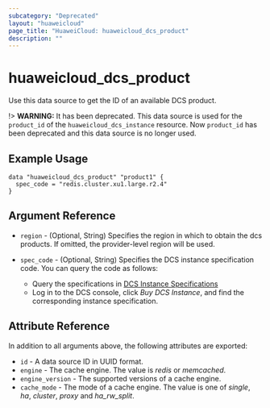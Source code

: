 ```yaml
---
subcategory: "Deprecated"
layout: "huaweicloud"
page_title: "HuaweiCloud: huaweicloud_dcs_product"
description: ""
---
```


# huaweicloud_dcs_product

Use this data source to get the ID of an available DCS product.

!> **WARNING:** It has been deprecated. This data source is used for the `product_id` of the
`huaweicloud_dcs_instance` resource. Now `product_id` has been deprecated and this data source is no longer used.

## Example Usage

```hcl
data "huaweicloud_dcs_product" "product1" {
  spec_code = "redis.cluster.xu1.large.r2.4"
}
```

## Argument Reference

* `region` - (Optional, String) Specifies the region in which to obtain the dcs products.
  If omitted, the provider-level region will be used.

* `spec_code` - (Optional, String) Specifies the DCS instance specification code. You can query the code as follows:
  + Query the specifications
      in [DCS Instance Specifications](https://support.huaweicloud.com/intl/en-us/productdesc-dcs/dcs-pd-200713003.html)
  + Log in to the DCS console, click *Buy DCS Instance*, and find the corresponding instance specification.

## Attribute Reference

In addition to all arguments above, the following attributes are exported:

* `id` - A data source ID in UUID format.
* `engine` - The cache engine. The value is *redis* or *memcached*.
* `engine_version` - The supported versions of a cache engine.
* `cache_mode` - The mode of a cache engine. The value is one of *single*, *ha*, *cluster*,
  *proxy* and *ha_rw_split*.
